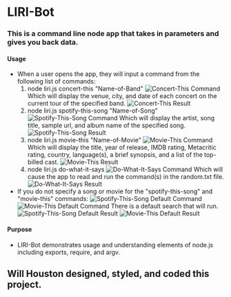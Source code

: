 # LIRI-Bot
### This is a command line node app that takes in parameters and gives you back data.
#### Usage
* When a user opens the app, they will input a command from the following list of commands:
    1. node liri.js concert-this "Name-of-Band"
        ![Concert-This Command](Images/ctcommand.jpg)
    Which will display the venue, city, and date of each concert on the current tour of the specified band.
        ![Concert-This Result](Images/ctresult.jpg)
    1. node liri.js spotify-this-song "Name-of-Song"
        ![Spotify-This-Song Command](Images/stscommand.jpg)
    Which will display the artist, song title, sample url, and album name of the specified song.
        ![Spotify-This-Song Result](Images/stsresult.jpg)
    1. node liri.js movie-this "Name-of-Movie"
        ![Movie-This Command](Images/mtcommand.jpg)
    Which will display the title, year of release, IMDB rating, Metacritic rating, country, language(s), a brief synopsis, and a list of the top-billed cast.
        ![Movie-This Result](Images/mtresult.jpg)
    1. node liri.js do-what-it-says
        ![Do-What-It-Says Command](Images/dwiscommand.jpg)
    Which will cause the app to read and run the command(s) in the random.txt file.
        ![Do-What-It-Says Result](Images/dwisresult.jpg)
* If you do not specify a song or movie for the "spotify-this-song" and "movie-this" commands:
    ![Spotify-This-Song Default Command](Images/stsdcommand.jpg)
    ![Movie-This Default Command](Images/mtdcommand.jpg)
There is a default search that will run.
    ![Spotify-This-Song Default Result](Images/stsdresult.jpg)
    ![Movie-This Default Result](Images/mtdresult.jpg)
#### Purpose
* LIRI-Bot demonstrates usage and understanding elements of node.js including exports, require, and argv.
## Will Houston designed, styled, and coded this project.